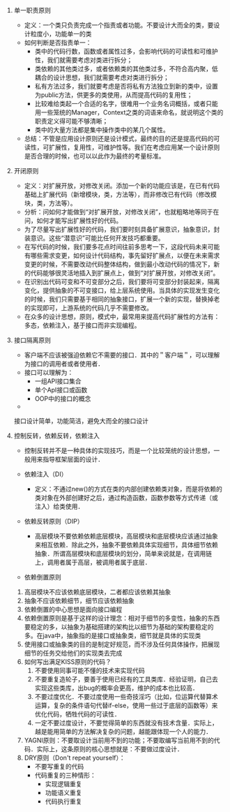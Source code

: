 1. 单一职责原则

   - 定义：一个类只负责完成一个指责或者功能。不要设计大而全的类，要设计粒度小，功能单一的类
   - 如何判断是否指责单一：
     - 类中的代码行数，函数或者属性过多，会影响代码的可读性和可维护性，我们就需要考虑对类进行拆分；
     - 类依赖的其他类过多，或者依赖类的其他类过多，不符合高内聚，低耦合的设计思想，我们就需要考虑对类进行拆分；
     - 私有方法过多，我们就要考虑是否将私有方法独立到新的类中，设置为public方法，供更多的类使用，从而提高代码的复用性；
     - 比较难给类起一个合适的名字，很难用一个业务名词概括，或者只能用一些笼统的Manager，Context之类的词语来命名，就说明这个类的职责定义得可能不够清晰；
     - 类中的大量方法都是集中操作类中的某几个属性。
   - 总结：不管是应用设计原则还是设计模式，最终的目的还是提高代码的可读性，可扩展性，复用性，可维护性等。我们在考虑应用某一个设计原则是否合理的时候，也可以以此作为最终的考量标准。

2. 开闭原则

   - 定义：对扩展开放，对修改关闭。添加一个新的功能应该是，在已有代码基础上扩展代码（新增模块，类，方法等），而非修改已有代码（修改模块，类，方法等）。
   - 分析：问如何才能做到“对扩展开放，对修改关闭”，也就粗略地等同于在问，如何才能写出扩展性好的代码。
   - 为了尽量写出扩展性好的代码，我们要时刻具备扩展意识，抽象意识，封装意识。这些“潜意识”可能比任何开发技巧都重要。
   - 在写代码的时候，我们要多花点时间往前多思考一下，这段代码未来可能有哪些需求变更，如何设计代码结构，事先留好扩展点，以便在未来需求变更的时候，不需要改动代码整体结构，做到最小改动代码的情况下，新的代码能够很灵活地插入到扩展点上，做到“对扩展开放，对修改关闭”。
   - 在识别出代码可变和不可变部分之后，我们要将可变部分封装起来，隔离变化，提供抽象的不可变接口，给上层系统使用。当具体的实现发生变化的时候，我们只需要基于相同的抽象接口，扩展一个新的实现，替换掉老的实现即可，上游系统的代码几乎不需要修改。
   - 在众多的设计思想，原则，模式中，最常用来提高代码扩展性的方法有：多态，依赖注入，基于接口而非实现编程。

3. 接口隔离原则

   - 客户端不应该被强迫依赖它不需要的接口．其中的＂客户端＂，可以理解为接口的调用者或者使用者．
   - 接口可以理解为：
      - 一组API接口集合
      - 单个ApI接口或函数
      - OOP中的接口的概念
   - 

   接口设计简单，功能简洁，避免大而全的接口设计

4. 控制反转，依赖反转，依赖注入

   - 控制反转并不是一种具体的实现技巧，而是一个比较笼统的设计思想，一般用来指导框架层面的设计．
   - 依赖注入（DI）
     - 定义：不通过new()的方式在类的内部创建依赖类对象，而是将依赖的类对象在外部创建好之后，通过构造函数，函数参数等方式传递（或注入）给类使用．
   - 依赖反转原则（DIP）
     - 高层模块不要依赖依赖底层模块，高层模块和底层模块应该通过抽象来相互依赖．除此之外，抽象不要依赖具体实现细节，具体细节依赖抽象．所谓高层模块和底层模块的划分，简单来说就是，在调用链上，调用者属于高层，被调用者属于底层．

   - 依赖倒置原则

   1. 高层模块不应该依赖底层模块，二者都应该依赖其抽象
   2. 抽象不应该依赖细节，细节应该依赖抽象
   3. 依赖倒置的中心思想是面向接口编程
   4. 依赖倒置原则是基于这样的设计理念：相对于细节的多变性，抽象的东西要稳定的多，以抽象为基础搭建的架构比以细节为基础的架构要稳定的多。在java中，抽象指的是接口或抽象类，细节就是具体的实现类
   5. 使用接口或抽象类的目的是制定好规范，而不涉及任何具体操作，把展现细节的任务交给他们的实现类去完成
   6. 如何写出满足KISS原则的代码？
      1. 不要使用同事可能不懂的技术来实现代码
      2. 不要重复造轮子，要善于使用已经有的工具类库．经验证明，自己去实现这些类库，出bug的概率会更高，维护的成本也比较高．
      3. 不要过度优化．不要过度使用一些奇技淫巧（比如，位运算代替算术运算，复杂的条件语句代替if-else，使用一些过于底层的函数等）来优化代码，牺牲代码的可读性．
      4. 一定不要过度设计，不要觉得简单的东西就没有技术含量．实际上，越是能用简单的方法解决复杂的问题，越能跟体现一个人的能力．
   7. YAGNI原则：不要取设计当前用不到的功能；不要取编写当前用不到的代码．实际上，这条原则的核心思想就是：不要做过度设计．
   8. DRY原则（Don't repeat yourself）：
      - 不要写重复的代码
      - 代码重复的三种情形：
        - 实现逻辑重复
        - 功能语义重复
        - 代码执行重复

   

   

   

   

   

   



